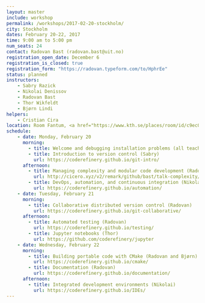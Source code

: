 ```yaml
---
layout: master
include: workshop
permalink: /workshops/2017-02-20-stockholm/
city: Stockholm
dates: February 20-22, 2017
time: 9:00 am to 5:00 pm
num_seats: 24
contact: Radovan Bast (radovan.bast@uit.no)
registration_open_date: December 6
registration_is_closed: true
registration_form: "https://radovan.typeform.com/to/HphrEe"
status: planned
instructors:
    - Sabry Razick
    - Nikolai Denissov
    - Radovan Bast
    - Thor Wikfeldt
    - Bjørn Lindi
helpers:
    - Cristian Cira
location: Room Fantum, <a href="https://www.kth.se/places/room/id/c9ec01ab-b536-4be6-b82a-0d52ddadb2e6" target="_blank">Lindstedtsvägen 24, F-building, 5:th floor, KTH Campus</a>. <a href="https://www.google.com/maps/d/edit?mid=1rUC5rowm-p7CeeeGD4lTMVqywvI&ll=59.347209396917826%2C18.069786073846217&z=16" target="_blank">Map of local lunch restaurants</a>.
schedule:
    - date: Monday, February 20
      morning:
        - title: Welcome and debugging installation problems (all teachers)
        - title: Introduction to version control (Sabry)
          url: https://coderefinery.github.io/git-intro/
      afternoon:
        - title: Managing complexity and modular code development (Radovan)
          url: http://cicero.xyz/v2/remark/github/bast/talk-complexity/master/talk.md/
        - title: DevOps, automation, and continuous integration (Nikolai)
          url: https://coderefinery.github.io/automation/
    - date: Tuesday, February 21
      morning:
        - title: Collaborative distributed version control (Radovan)
          url: https://coderefinery.github.io/git-collaborative/
      afternoon:
        - title: Automated testing (Radovan)
          url: https://coderefinery.github.io/testing/
        - title: Jupyter notebooks (Thor)
          url: https://github.com/coderefinery/jupyter
    - date: Wednesday, February 22
      morning:
        - title: Building portable code with CMake (Radovan and Bjørn)
          url: https://coderefinery.github.io/cmake/
        - title: Documentation (Radovan)
          url: https://coderefinery.github.io/documentation/
      afternoon:
        - title: Integrated development environments (Nikolai)
          url: https://coderefinery.github.io/IDEs/
---
```

